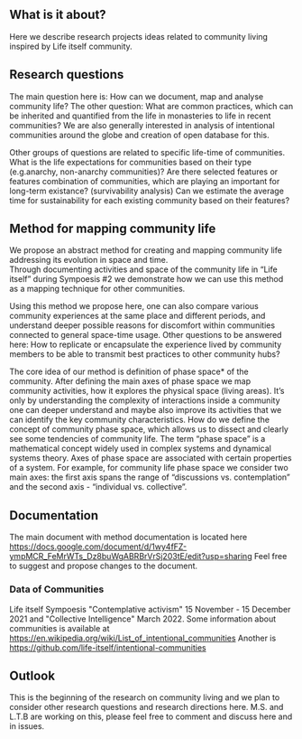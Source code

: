 ## What is it about?

Here we describe  research projects ideas related to community living inspired by Life itself community.

## Research questions
The main question here is: How can we document, map and analyse community life? 
The other question: What are common practices, which can be inherited and quantified from the life in monasteries to life in recent communities?
We are also generally interested in analysis of intentional communities around the globe and creation of open database for this.

Other groups of questions are related to specific life-time of communities.
What is the life expectations for communities based on their type (e.g.anarchy, non-anarchy communities)?
Are there selected features or features combination of communities, which are playing an important for long-term existance? (survivability analysis)
Can we estimate the average time for sustainability for each existing community based on their features?



## Method for mapping community life
We propose an abstract method for creating and mapping community life addressing its evolution in space and time.  
Through documenting activities and space of the community life in “Life itself” during Sympoesis #2 we demonstrate how we can use this method as a mapping technique for other communities. 

Using this method we propose here, one can also compare various community experiences at the same place and different periods, and understand deeper possible reasons for discomfort within communities connected to general space-time usage.
Other questions to be answered here: How to replicate or encapsulate the experience lived by community members to be able to transmit best practices to other community hubs?

The core idea of our method is definition of phase space* of the community. After defining the main axes of phase space we map community activities, how it explores the physical space (living areas). It’s only by understanding the complexity of interactions inside a community one can deeper understand and maybe also improve its activities that we can identify the key community characteristics.
How do we define the concept of community phase space, which allows us to dissect and clearly see some tendencies of community life. The term “phase space” is a mathematical concept widely used in complex systems and dynamical systems theory. Axes of phase space are associated with certain properties of a system. For example, for community life phase space we consider two main axes: the first axis spans the range of “discussions vs. contemplation” and the second axis - “individual vs. collective”.


## Documentation
The main document with method documentation is located here https://docs.google.com/document/d/1wy4fFZ-ympMCR_FeMrWTs_Dz8buWgABRBrVrSj203tE/edit?usp=sharing
Feel free to suggest and propose changes to the document.

### Data of Communities 

Life itself Sympoesis "Contemplative activism" 15 November - 15 December 2021 and "Collective Intelligence" March 2022. 
Some information about communities is available at https://en.wikipedia.org/wiki/List_of_intentional_communities 
Another is https://github.com/life-itself/intentional-communities

## Outlook

This is the beginning of the research on community living and we plan to consider other research questions and research directions here. M.S. and L.T.B are working on this, please feel free to comment and discuss here and in issues.

